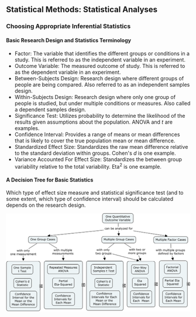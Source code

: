 ## Statistical Methods: Statistical Analyses

### Choosing Appropriate Inferential Statistics

#### Basic Research Design and Statistics Terminology

- Factor: The variable that identifies the different groups or conditions in a study. This is referred to as the independent variable in an experiment.
- Outcome Variable: The measured outcome of study. This is referred to as the dependent variable in an experiment. 
- Between-Subjects Design: Research design where different groups of people are being compared. Also referred to as an independent samples design.
- Within-Subjects Design: Research design where only one group of people is studied, but under multiple conditions or measures. Also called a dependent samples design.
- Significance Test: Utilizes probability to determine the likelihood of the results given assumptions about the population. ANOVA and *t* are examples.
- Confidence Interval: Provides a range of means or mean differences that is likely to cover the true population mean or mean difference. 
- Standardized Effect Size: Standardizes the raw mean difference relative to the standard deviation within groups. Cohen&#39;s *d* is one example.
- Variance Accounted For Effect Size: Standardizes the between group variability relative to the total variability. Eta<sup>2</sup> is one example.

#### A Decision Tree for Basic Statistics

Which type of effect size measure and statistical significance test (and to some extent, which type of confidence interval) should be calculated depends on the research design.

<p align="center"><kbd><img src="image1.png"></kbd></p>
